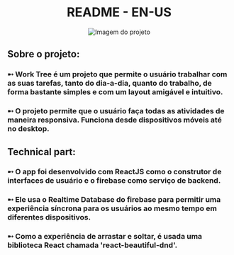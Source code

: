 <center>
  <h1>README - EN-US</h1>

  ![Imagem do projeto](https://i.imgur.com/ngJvyew.png)
</center>

## Sobre o projeto:

### ➸ Work Tree é um projeto que permite o usuário trabalhar com as suas tarefas, tanto do dia-a-dia, quanto do trabalho, de forma bastante simples e com um layout amigável e intuitivo.

### ➸ O projeto permite que o usuário faça todas as atividades de maneira responsiva. Funciona desde dispositivos móveis até no desktop.

## Technical part:

### ➸ O app foi desenvolvido com ReactJS como o construtor de interfaces de usuário e o firebase como serviço de backend.

### ➸ Ele usa o Realtime Database do firebase para permitir uma experiência síncrona para os usuários ao mesmo tempo em diferentes dispositivos.

### ➸ Como a experiência de arrastar e soltar, é usada uma biblioteca React chamada 'react-beautiful-dnd'.

